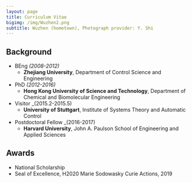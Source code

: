 ```yaml
---
layout: page
title: Curriculum Vitae
bigimg: /img/Wuzhen2.png
subtitle: Wuzhen (hometown), Photograph provider: Y. Shi
---
```

## Background
* BEng _(2008-2012)_
  * **Zhejiang University**, Department of Control Science and Engineering
* PhD _(2012-2016)_
  * **Hong Kong University of Science and Technology**, Department of Chemical and Biomolecular Engineering
* Visitor _(2015.2-2015.5)
  * **University of Stuttgart**, Institute of Systems Theory and Automatic Control
* Postdoctoral Fellow _(2016-2017)
  * **Harvard University**, John A. Paulson School of Engineering and Applied Sciences
## Awards
* National Scholarship
* Seal of Excellence, H2020 Marie Sodowasky Curie Actions, 2019
